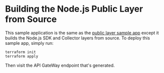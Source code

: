 # Building the Node.js Public Layer from Source

This sample application is the same as the [public layer sample app](../../../sample-apps/aws-sdk) except it builds the Node.js SDK and Collector layers from source. To deploy this sample app, simply run:

```
terraform init
terraform apply
```

Then visit the API GateWay endpoint that's generated.
